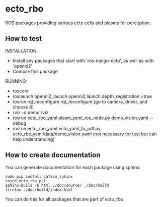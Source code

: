# ecto_rbo

ROS packages providing various ecto cells and plasms for perception.

## How to test

INSTALLATION:
- Install any packages that start with 'ros-indigo-ecto', as well as with 'openni2'
- Compile this package

RUNNING:
- roscore
- roslaunch openni2_launch openni2.launch depth_registration:=true  
- rosrun rqt_reconfigure rqt_reconfigure [go to camera, driver, and choose 8]
- rviz -d demo.rviz
- rosrun ecto_rbo_yaml plasm_yaml_ros_node.py demo_vision.yaml --debug
- rosrun ecto_rbo_yaml ecto_yaml_to_pdf.py ecto_rbo_yaml/data/demo_vision.yaml (not necessary for test but can help understanding)

## How to create documentation

You can generate documentation for each package using sphinx:

```
sudo pip install catkin_sphinx
roscd ecto_rbo_pcl
sphinx-build -b html ./doc/source/ ./doc/build
firefox ./doc/build/index.html
```

You can do this for all packages that are part of ecto_rbo.

